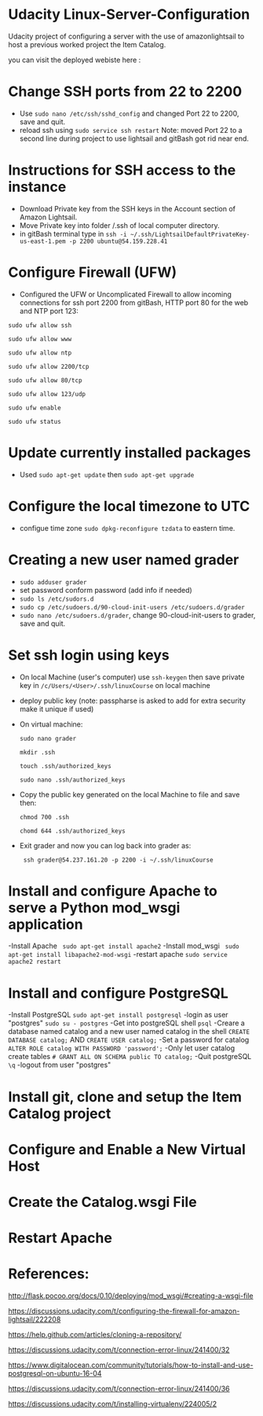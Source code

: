 # Udacity Linux-Server-Configuration
Udacity project of configuring a server with the use of amazonlightsail to host a previous worked project the Item Catalog.

you can visit the deployed webiste here :

# Change SSH ports from 22 to 2200
- Use `sudo nano /etc/ssh/sshd_config` and changed Port 22 to 2200, save and quit.
- reload ssh using `sudo service ssh restart`
Note: moved Port 22 to a second line during project to use lightsail and gitBash got rid near end.

# Instructions for SSH access to the instance
- Download Private key from the SSH keys in the Account section of Amazon Lightsail.
- Move Private key into folder <User>/.ssh of local computer directory. 
- in gitBash terminal type in `ssh -i ~/.ssh/LightsailDefaultPrivateKey-us-east-1.pem -p 2200 ubuntu@54.159.228.41`

# Configure Firewall (UFW)
- Configured the UFW or Uncomplicated Firewall to allow incoming connections for ssh port 2200 from gitBash, HTTP port 80 for the web and NTP port 123:

`sudo ufw allow ssh`

`sudo ufw allow www`

`sudo ufw allow ntp`

`sudo ufw allow 2200/tcp`

`sudo ufw allow 80/tcp`

`sudo ufw allow 123/udp`

`sudo ufw enable` 

`sudo ufw status`

# Update currently installed packages
- Used `sudo apt-get update` then `sudo apt-get upgrade`

# Configure the local timezone to UTC
- configue time zone `sudo dpkg-reconfigure tzdata` to eastern time.

# Creating a new user named grader
- `sudo adduser grader`
- set password conform password (add info if needed)
- `sudo ls /etc/sudors.d`
- `sudo cp /etc/sudoers.d/90-cloud-init-users /etc/sudoers.d/grader`
- `sudo nano /etc/sudoers.d/grader`, change 90-cloud-init-users to grader, save and quit.

# Set ssh login using keys
- On local Machine (user's computer) use `ssh-keygen` then save private key in `/c/Users/<User>/.ssh/linuxCourse` on local machine
- deploy public key (note: passpharse is asked to add for extra security make it unique if used)
- On virtual machine:

  `sudo nano grader`
  
  `mkdir .ssh`
  
  `touch .ssh/authorized_keys`
  
  `sudo nano .ssh/authorized_keys`
  
- Copy the public key generated on the local Machine to file and save then:

  `chmod 700 .ssh`
  
  `chomd 644 .ssh/authorized_keys`
  
- Exit grader and now you can log back into grader as:

  ` ssh grader@54.237.161.20 -p 2200 -i ~/.ssh/linuxCourse`

# Install and configure Apache to serve a Python mod_wsgi application
-Install Apache ` sudo apt-get install apache2`
-Install mod_wsgi ` sudo apt-get install libapache2-mod-wsgi`
-restart apache `sudo service apache2 restart`

# Install and configure PostgreSQL
-Install PostgreSQL `sudo apt-get install postgresql`
-login as user "postgres" `sudo su - postgres`
-Get into postgreSQL shell `psql`
-Creare a database named catalog and a new user named catalog in the shell
`CREATE DATABASE catalog;`
AND
`CREATE USER catalog;`
-Set a password for catalog
`ALTER ROLE catalog WITH PASSWORD 'password';`
-Only let user catalog create tables 
`# GRANT ALL ON SCHEMA public TO catalog;`
-Quit postgreSQL `\q`
-logout from user "postgres" 

# Install git, clone and setup the Item Catalog project

# Configure and Enable a New Virtual Host

# Create the Catalog.wsgi File

# Restart Apache

# References:

http://flask.pocoo.org/docs/0.10/deploying/mod_wsgi/#creating-a-wsgi-file

https://discussions.udacity.com/t/configuring-the-firewall-for-amazon-lightsail/222208

https://help.github.com/articles/cloning-a-repository/

https://discussions.udacity.com/t/connection-error-linux/241400/32

https://www.digitalocean.com/community/tutorials/how-to-install-and-use-postgresql-on-ubuntu-16-04

https://discussions.udacity.com/t/connection-error-linux/241400/36

https://discussions.udacity.com/t/installing-virtualenv/224005/2
